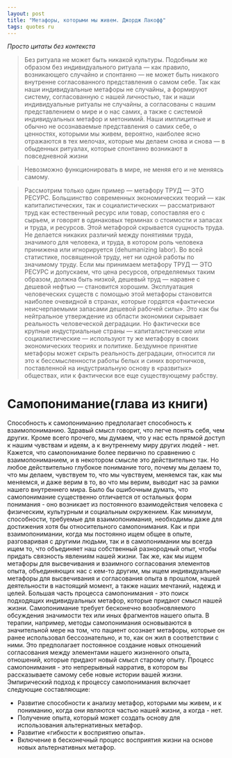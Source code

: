 ```yaml
---
layout: post
title: "Метафоры, которыми мы живем. Джордж Лакофф"
tags: quotes ru
---
```

<em>Просто цитаты без контекста</em>

>Без ритуала не может быть никакой культуры. Подобным же образом без индивидуального ритуала — как правило, возникающего случайно и спонтанно — не может быть никакого внутренне согласованного представления о самом себе. Так как наши индивидуальные метафоры не случайны, а формируют систему, согласованную с нашей личностью, так и наши индивидуальные ритуалы не случайны, а согласованы с нашим представлением о мире и о нас самих, а также с системой индивидуальных метафор и метонимий. Наши имплицитные и обычно не осознаваемые представления о самих себе, о ценностях, которыми мы живем, вероятно, наиболее ясно отражаются в тех мелочах, которые мы делаем снова и снова — в обыденных ритуалах, которые спонтанно возникают в повседневной жизни

<!--more-->
>Невозможно функционировать в мире, не меняя его и не меняясь самому. 

>Рассмотрим только один пример — метафору ТРУД — ЭТО РЕСУРС. Большинство современных экономических теорий — как капиталистических, так и социалистических — рассматривают труд как естественный ресурс или товар, сопоставляя его с сырьем, и говорят в одинаковых терминах о стоимости и запасах и труда, и ресурсов. Этой метафорой скрывается сущность труда. Не делается никаких различий между понятиями труда, значимого для человека, и труда, в котором роль человека принижена или игнорируется (dehumanizing labor). Во всей статистике, посвященной труду, нет ни одной работы по значимому труду. Если мы принимаем метафору ТРУД — ЭТО РЕСУРС и допускаем, что цена ресурсов, определяемых таким образом, должна быть низкой, дешевый труд — наравне с дешевой нефтью — становится хорошим. Эксплуатация человеческих существ с помощью этой метафоры становится наиболее очевидной в странах, которые гордятся «фактически неисчерпаемыми запасами дешевой рабочей силы». Это как бы нейтральное утверждение из области экономики скрывает реальность человеческой деградации. Но фактически все крупные индустриальные страны — капиталистические или социалистические — используют ту же метафору в своих экономических теориях и политике. Бездумное принятие метафоры может скрыть реальность деградации, относится ли это к бессмысленности работы белых и синих воротничков, поставленной на индустриальную основу в «развитых» обществах, или к фактически все еще существующему рабству.

# Самопонимание(глава из книги)
Способность к самопониманию предполагает способность к взаимопониманию. Здравый смысл говорит, что легче понять себя, чем других. Кроме всего прочего, мы думаем, что у нас есть прямой доступ к нашим чувствам и идеям, а к внутреннему миру других людей - нет. Кажется, что самопонимание более первично по сравнению с взаимопониманием, и в некотором смысле это действительно так. Но любое действительно глубокое понимание того, почему мы делаем то, что мы делаем, чувствуем то, что мы чувствуем, меняемся так, как мы меняемся, и даже верим в то, во что мы верим, выводит нас за рамки нашего внутреннего мира. Было бы ошибочным думать, что самопонимание существенно отличается от остальных форм понимания - оно возникает из постоянного взаимодействия человека с физическим, культурным и социальным окружением. Как минимум, способности, требуемые для взаимопонимания, необходимы даже для достижения хотя бы относительного самопонимания. Как и при взаимопонимании, когда мы постоянно ищем общее в опыте, разговаривая с другими людьми, так и в самопонимании мы всегда ищем то, что объединяет наш собственный разнородный опыт, чтобы придать связность явлениям нашей жизни. Так же, как мы ищем метафоры для высвечивания и взаимного согласования элементов опыта, объединяющих нас с кем-то другим, мы ищем индивидуальные метафоры для высвечивания и согласования опыта в прошлом, нашей деятельности в настоящий момент, а также наших мечтаний, надежд и целей. Большая часть процесса самопонимания - это поиск подходящих индивидуальных метафор, которые придают смысл нашей жизни. Самопонимание требует бесконечно возобновляемого обсуждения значимости тех или иных фрагментов нашего опыта. В терапии, например, методы самопонимания основываются в значительной мере на том, что пациент осознает метафоры, которые он ранее использовал бессознательно, и то, как он жил в соответствии с ними. Это предполагает постоянное создание новых отношений согласования между элементами нашего жизненного опыта, отношений, которые придают новый смысл старому опыту. Процесс самопонимания - это непрерывный нарратив, в котором вы рассказываете самому себе новые истории вашей жизни.
Эмпирический подход к процессу самопонимания включает следующие составляющие:
  - Развитие способности к анализу метафор, которыми мы живем, и к пониманию, когда они являются частью нашей жизни, а когда - нет.
  - Получение опыта, который может создать основу для использования альтернативных метафор.
  - Развитие «гибкости к восприятию опыта».
  - Включение в бесконечный процесс восприятия жизни на основе новых альтернативных метафор.
